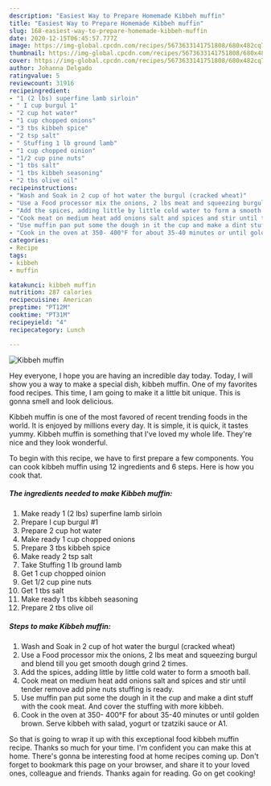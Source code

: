 ```yaml
---
description: "Easiest Way to Prepare Homemade Kibbeh muffin"
title: "Easiest Way to Prepare Homemade Kibbeh muffin"
slug: 168-easiest-way-to-prepare-homemade-kibbeh-muffin
date: 2020-12-15T06:45:57.777Z
image: https://img-global.cpcdn.com/recipes/5673633141751808/680x482cq70/kibbeh-muffin-recipe-main-photo.jpg
thumbnail: https://img-global.cpcdn.com/recipes/5673633141751808/680x482cq70/kibbeh-muffin-recipe-main-photo.jpg
cover: https://img-global.cpcdn.com/recipes/5673633141751808/680x482cq70/kibbeh-muffin-recipe-main-photo.jpg
author: Johanna Delgado
ratingvalue: 5
reviewcount: 31916
recipeingredient:
- "1 (2 lbs) superfine lamb sirloin"
- " I cup burgul 1"
- "2 cup hot water"
- "1 cup chopped onions"
- "3 tbs kibbeh spice"
- "2 tsp salt"
- " Stuffing 1 lb ground lamb"
- "1 cup chopped oinion"
- "1/2 cup pine nuts"
- "1 tbs salt"
- "1 tbs kibbeh seasoning"
- "2 tbs olive oil"
recipeinstructions:
- "Wash and Soak in 2 cup of hot water the burgul (cracked wheat)"
- "Use a Food processor mix the onions, 2 lbs meat and squeezing burgul and blend till you get smooth dough grind 2 times."
- "Add the spices, adding little by little cold water to form a smooth ball."
- "Cook meat on medium heat add onions salt and spices and stir until tender remove add pine nuts stuffing is ready."
- "Use muffin pan put some the dough in it the cup and make a dint stuff with the cook meat. And cover the stuffing with more kibbeh."
- "Cook in the oven at 350- 400°F for about 35-40 minutes or until golden brown. Serve kibbeh with salad, yogurt or tzatziki sauce or A1."
categories:
- Recipe
tags:
- kibbeh
- muffin

katakunci: kibbeh muffin 
nutrition: 287 calories
recipecuisine: American
preptime: "PT12M"
cooktime: "PT31M"
recipeyield: "4"
recipecategory: Lunch

---
```



![Kibbeh muffin](https://img-global.cpcdn.com/recipes/5673633141751808/680x482cq70/kibbeh-muffin-recipe-main-photo.jpg)

Hey everyone, I hope you are having an incredible day today. Today, I will show you a way to make a special dish, kibbeh muffin. One of my favorites food recipes. This time, I am going to make it a little bit unique. This is gonna smell and look delicious.



Kibbeh muffin is one of the most favored of recent trending foods in the world. It is enjoyed by millions every day. It is simple, it is quick, it tastes yummy. Kibbeh muffin is something that I've loved my whole life. They're nice and they look wonderful.


To begin with this recipe, we have to first prepare a few components. You can cook kibbeh muffin using 12 ingredients and 6 steps. Here is how you cook that.

<!--inarticleads1-->

##### The ingredients needed to make Kibbeh muffin:

1. Make ready 1 (2 lbs) superfine lamb sirloin
1. Prepare  I cup burgul #1
1. Prepare 2 cup hot water
1. Make ready 1 cup chopped onions
1. Prepare 3 tbs kibbeh spice
1. Make ready 2 tsp salt
1. Take  Stuffing 1 lb ground lamb
1. Get 1 cup chopped oinion
1. Get 1/2 cup pine nuts
1. Get 1 tbs salt
1. Make ready 1 tbs kibbeh seasoning
1. Prepare 2 tbs olive oil




<!--inarticleads2-->

##### Steps to make Kibbeh muffin:

1. Wash and Soak in 2 cup of hot water the burgul (cracked wheat)
1. Use a Food processor mix the onions, 2 lbs meat and squeezing burgul and blend till you get smooth dough grind 2 times.
1. Add the spices, adding little by little cold water to form a smooth ball.
1. Cook meat on medium heat add onions salt and spices and stir until tender remove add pine nuts stuffing is ready.
1. Use muffin pan put some the dough in it the cup and make a dint stuff with the cook meat. And cover the stuffing with more kibbeh.
1. Cook in the oven at 350- 400°F for about 35-40 minutes or until golden brown. Serve kibbeh with salad, yogurt or tzatziki sauce or A1.




So that is going to wrap it up with this exceptional food kibbeh muffin recipe. Thanks so much for your time. I'm confident you can make this at home. There's gonna be interesting food at home recipes coming up. Don't forget to bookmark this page on your browser, and share it to your loved ones, colleague and friends. Thanks again for reading. Go on get cooking!
